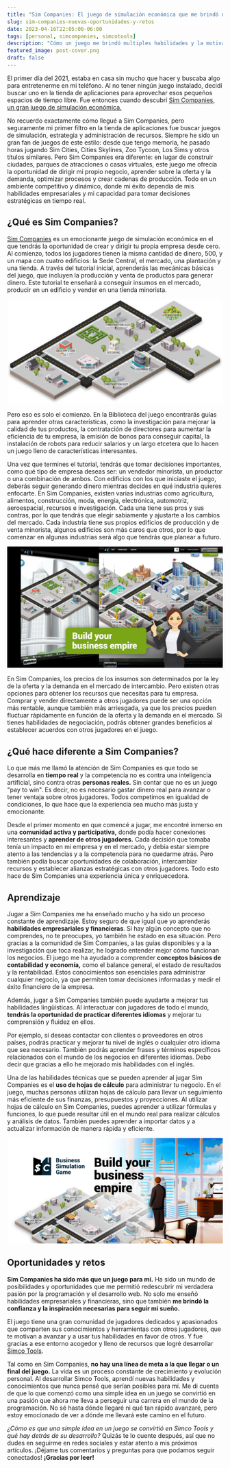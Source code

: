 ```yaml
---
title: "Sim Companies: El juego de simulación económica que me brindó nuevas oportunidades y retos"
slug: sim-companies-nuevas-oportunidades-y-retos
date: 2023-04-16T22:05:00-06:00
tags: [personal, simcompanies, simcotools]
description: "Cómo un juego me brindó multiples habilidades y la motivación para ser desarrollador web"
featured_image: post-cover.png
draft: false
---
```


El primer día del 2021, estaba en casa sin mucho que hacer y buscaba algo para entretenerme en mi teléfono. Al no tener ningún juego instalado, decidí buscar uno en la tienda de aplicaciones para aprovechar esos pequeños espacios de tiempo libre. Fue entonces cuando descubrí [Sim Companies, un gran juego de simulación económica.](https://www.simcompanies.com/)

No recuerdo exactamente cómo llegué a Sim Companies, pero seguramente mi primer filtro en la tienda de aplicaciones fue buscar juegos de simulación, estrategia y administración de recursos. Siempre he sido un gran fan de juegos de este estilo: desde que tengo memoria, he pasado horas jugando Sim Cities, Cities Skylines, Zoo Tycoon, Los Sims y otros títulos similares. Pero Sim Companies era diferente: en lugar de construir ciudades, parques de atracciones o casas virtuales, este juego me ofrecía la oportunidad de dirigir mi propio negocio, aprender sobre la oferta y la demanda, optimizar procesos y crear cadenas de producción. Todo en un ambiente competitivo y dinámico, donde mi éxito dependía de mis habilidades empresariales y mi capacidad para tomar decisiones estratégicas en tiempo real.

## ¿Qué es Sim Companies?

[Sim Companies](https://www.simcompanies.com/) es un emocionante juego de simulación económica en el que tendrás la oportunidad de crear y dirigir tu propia empresa desde cero. Al comienzo, todos los jugadores tienen la misma cantidad de dinero, 500, y un mapa con cuatro edificios: la Sede Central, el mercado, una plantación y una tienda. A través del tutorial inicial, aprenderás las mecánicas básicas del juego, que incluyen la producción y venta de productos para generar dinero. Este tutorial te enseñará a conseguir insumos en el mercado, producir en un edificio y vender en una tienda minorista.

![Mapa inicial de Sim Companies](sample-buildings-map.png)

Pero eso es solo el comienzo. En la Biblioteca del juego encontrarás guías para aprender otras características, como la investigación para mejorar la calidad de tus productos, la contratación de directores para aumentar la eficiencia de tu empresa, la emisión de bonos para conseguir capital, la instalación de robots para reducir salarios y un largo etcetera que lo hacen un juego lleno de características interesantes.

Una vez que termines el tutorial, tendrás que tomar decisiones importantes, como qué tipo de empresa deseas ser: un vendedor minorista, un productor o una combinación de ambos. Con edificios con los que iniciaste el juego, deberás seguir generando dinero mientras decides en qué industria quieres enfocarte. En Sim Companies, existen varias industrias como agricultura, alimentos, construcción, moda, energía, electrónica, automotriz, aeroespacial, recursos e investigación. Cada una tiene sus pros y sus contras, por lo que tendrás que elegir sabiamente y ajustarte a los cambios del mercado. Cada industria tiene sus propios edificios de producción y de venta minorista, algunos edificios son más caros que otros, por lo que comenzar en algunas industrias será algo que tendrás que planear a futuro.

![Ejemplo de un mapa inicial comparado contra uno avanzado](simcompanies-1440-800.png)

En Sim Companies, los precios de los insumos son determinados por la ley de la oferta y la demanda en el mercado de intercambio. Pero existen otras opciones para obtener los recursos que necesitas para tu empresa. Comprar y vender directamente a otros jugadores puede ser una opción más rentable, aunque también más arriesgada, ya que los precios pueden fluctuar rápidamente en función de la oferta y la demanda en el mercado. Si tienes habilidades de negociación, podrás obtener grandes beneficios al establecer acuerdos con otros jugadores en el juego.

## ¿Qué hace diferente a Sim Companies?

Lo que más me llamó la atención de Sim Companies es que todo se desarrolla en **tiempo real** y la competencia no es contra una inteligencia artificial, sino contra otras **personas reales.** Sin contar que no es un juego "pay to win". Es decir, no es necesario gastar dinero real para avanzar o tener ventaja sobre otros jugadores. Todos competimos en igualdad de condiciones, lo que hace que la experiencia sea mucho más justa y emocionante.

Desde el primer momento en que comencé a jugar, me encontré inmerso en una **comunidad activa y participativa,** donde podía hacer conexiones interesantes y **aprender de otros jugadores.** Cada decisión que tomaba tenía un impacto en mi empresa y en el mercado, y debía estar siempre atento a las tendencias y a la competencia para no quedarme atrás. Pero también podía buscar oportunidades de colaboración, intercambiar recursos y establecer alianzas estratégicas con otros jugadores. Todo esto hace de Sim Companies una experiencia única y enriquecedora.

## Aprendizaje

Jugar a Sim Companies me ha enseñado mucho y ha sido un proceso constante de aprendizaje. Estoy seguro de que igual que yo aprenderás **habilidades empresariales y financieras**. Si hay algún concepto que no comprendes, no te preocupes, yo también he estado en esa situación. Pero gracias a la comunidad de Sim Companies, a las guías disponibles y a la investigación que toca realizar, he logrado entender mejor cómo funcionan los negocios. El juego me ha ayudado a comprender **conceptos básicos de contabilidad y economía,** como el balance general, el estado de resultados y la rentabilidad. Estos conocimientos son esenciales para administrar cualquier negocio, ya que permiten tomar decisiones informadas y medir el éxito financiero de la empresa.

Además, jugar a Sim Companies también puede ayudarte a mejorar tus habilidades lingüísticas. Al interactuar con jugadores de todo el mundo, **tendrás la oportunidad de practicar diferentes idiomas** y mejorar tu comprensión y fluidez en ellos.

Por ejemplo, si deseas contactar con clientes o proveedores en otros países, podrás practicar y mejorar tu nivel de inglés o cualquier otro idioma que sea necesario. También podrás aprender frases y términos específicos relacionados con el mundo de los negocios en diferentes idiomas. Debo decir que gracias a ello he mejorado mis habilidades con el inglés.

Una de las habilidades técnicas que se pueden aprender al jugar Sim Companies es el **uso de hojas de cálculo** para administrar tu negocio. En el juego, muchas personas utilizan hojas de cálculo para llevar un seguimiento más eficiente de sus finanzas, presupuestos y proyecciones. Al utilizar hojas de cálculo en Sim Companies, puedes aprender a utilizar fórmulas y funciones, lo que puede resultar útil en el mundo real para realizar cálculos y análisis de datos. También puedes aprender a importar datos y a actualizar información de manera rápida y eficiente.

[![Construye tu imperio financiero](simcompanies-1024x500.png)](https://www.simcompanies.com/)

## Oportunidades y retos

**Sim Companies ha sido más que un juego para mí.** Ha sido un mundo de posibilidades y oportunidades que me permitió redescubrir mi verdadera pasión por la programación y el desarrollo web. No solo me enseñó habilidades empresariales y financieras, sino que también **me brindó la confianza y la inspiración necesarias para seguir mi sueño.**

El juego tiene una gran comunidad de jugadores dedicados y apasionados que comparten sus conocimientos y herramientas con otros jugadores, que te motivan a avanzar y a usar tus habilidades en favor de otros. Y fue gracias a ese entorno acogedor y lleno de recursos que logré desarrollar [Simco Tools](https://simcotools.app).

Tal como en Sim Companies, **no hay una línea de meta a la que llegar o un final del juego.** La vida es un proceso constante de crecimiento y evolución personal. Al desarrollar Simco Tools, aprendí nuevas habilidades y conocimientos que nunca pensé que serían posibles para mí. Me di cuenta de que lo que comenzó como una simple idea en un juego se convirtió en una pasión que ahora me lleva a perseguir una carrera en el mundo de la programación. No sé hasta dónde llegaré ni qué tan rápido avanzaré, pero estoy emocionado de ver a dónde me llevará este camino en el futuro.

_¿Cómo es que una simple idea en un juego se convirtió en Simco Tools y qué hay detrás de su desarrollo?_ Quizás te lo cuente después, así que no dudes en seguirme en redes sociales y estar atento a mis próximos artículos. ¡Déjame tus comentarios y preguntas para que podamos seguir conectados! **¡Gracias por leer!**
